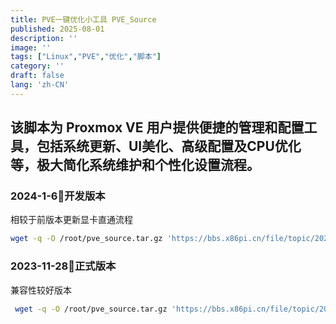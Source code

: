 ```yaml
---
title: PVE一键优化小工具 PVE_Source
published: 2025-08-01
description: ''
image: ''
tags: ["Linux","PVE","优化","脚本"]
category: ''
draft: false 
lang: 'zh-CN'
---
```



## 该脚本为 Proxmox VE 用户提供便捷的管理和配置工具，包括系统更新、UI美化、高级配置及CPU优化等，极大简化系统维护和个性化设置流程。

### 2024-1-6🌸开发版本 

相较于前版本更新显卡直通流程

```bash
wget -q -O /root/pve_source.tar.gz 'https://bbs.x86pi.cn/file/topic/2024-01-06/file/24f723efc6ab4913b1f99c97a1d1a472b2.gz' && tar zxvf /root/pve_source.tar.gz && /root/./pve_source
```

### 2023-11-28🌸正式版本

兼容性较好版本

```bash
 wget -q -O /root/pve_source.tar.gz 'https://bbs.x86pi.cn/file/topic/2023-11-28/file/01ac88d7d2b840cb88c15cb5e19d4305b2.gz' && tar zxvf /root/pve_source.tar.gz && /root/./pve_source
```

